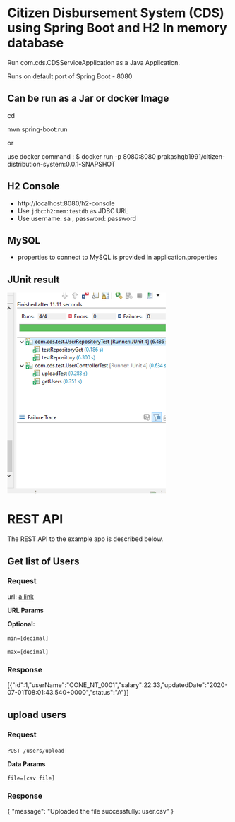 # Citizen Disbursement System (CDS)  using Spring Boot and H2 In memory database

Run com.cds.CDSServiceApplication as a Java Application.

Runs on default port of Spring Boot - 8080 

## Can be run as a Jar or docker Image

cd <project folder>

mvn spring-boot:run

or

use docker command : $ docker run -p 8080:8080 prakashgb1991/citizen-distribution-system:0.0.1-SNAPSHOT


## H2 Console

- http://localhost:8080/h2-console
- Use `jdbc:h2:mem:testdb` as JDBC URL 
- Use username: sa , password: password

## MySQL

- properties to connect to MySQL is provided in application.properties

## JUnit result

![alt text](https://github.com/prakashgb1991/CDS/blob/master/2020-07-01_14h57_54.png)

# REST API

The REST API to the example app is described below.

## Get list of Users

### Request

url: [a link](http://localhost:8080/users/)

**URL Params**

**Optional:**

`min=[decimal]`

`max=[decimal]`

### Response

[{"id":1,"userName":"CONE_NT_0001","salary":22.33,"updatedDate":"2020-07-01T08:01:43.540+0000","status":"A"}]

## upload users

### Request

`POST /users/upload`

**Data Params**

`file=[csv file]`

### Response

{
    "message": "Uploaded the file successfully: user.csv"
}